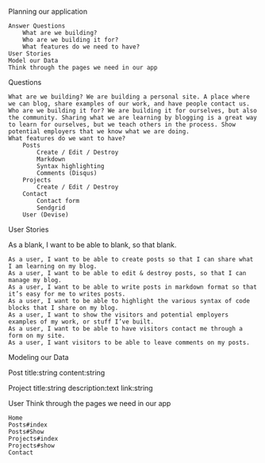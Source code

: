 
Planning our application

    Answer Questions
        What are we building?
        Who are we building it for?
        What features do we need to have?
    User Stories
    Model our Data
    Think through the pages we need in our app

Questions

    What are we building? We are building a personal site. A place where we can blog, share examples of our work, and have people contact us.
    Who are we building it for? We are building it for ourselves, but also the community. Sharing what we are learning by blogging is a great way to learn for ourselves, but we teach others in the process. Show potential employers that we know what we are doing.
    What features do we want to have?
        Posts
            Create / Edit / Destroy
            Markdown
            Syntax highlighting
            Comments (Disqus)
        Projects
            Create / Edit / Destroy
        Contact
            Contact form
            Sendgrid
        User (Devise)

User Stories

As a blank, I want to be able to blank, so that blank.

    As a user, I want to be able to create posts so that I can share what I am learning on my blog.
    As a user, I want to be able to edit & destroy posts, so that I can manage my blog.
    As a user, I want to be able to write posts in markdown format so that it’s easy for me to writes posts.
    As a user, I want to be able to highlight the various syntax of code blocks that I share on my blog.
    As a user, I want to show the visitors and potential employers examples of my work, or stuff I’ve built.
    As a user, I want to be able to have visitors contact me through a form on my site.
    As a user, I want visitors to be able to leave comments on my posts.

Modeling our Data

Post title:string content:string

Project title:string description:text link:string

User
Think through the pages we need in our app

    Home
    Posts#index
    Posts#Show
    Projects#index
    Projects#show
    Contact
